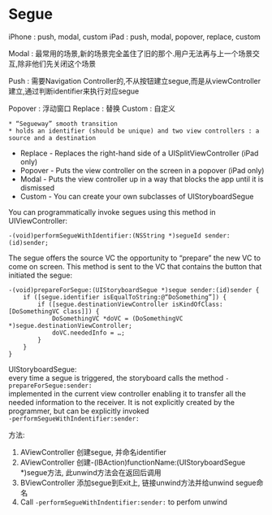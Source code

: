 # Segue

iPhone : push, modal, custom
iPad : push, modal, popover, replace, custom

Modal : 最常用的场景,新的场景完全盖住了旧的那个.用户无法再与上一个场景交互,除非他们先关闭这个场景

Push : 需要Navigation Controller的,不从按钮建立segue,而是从viewController建立,通过判断identifier来执行对应segue

Popover : 浮动窗口
Replace : 替换
Custom : 自定义

	* “Segueway” smooth transition
	* holds an identifier (should be unique) and two view controllers : a source and a destination

* Replace - Replaces the right-hand side of a UISplitViewController (iPad only)
* Popover - Puts the view controller on the screen in a popover (iPad only)
* Modal - Puts the view controller up in a way that blocks the app until it is dismissed 
* Custom - You can create your own subclasses of UIStoryboardSegue

You can programmatically invoke segues using this method in UIViewController:

	-(void)performSegueWithIdentifier:(NSString *)segueId sender:(id)sender;

The segue offers the source VC the opportunity to “prepare” the new VC to come on screen. This method is sent to the VC that contains the button that initiated the segue:

	-(void)prepareForSegue:(UIStoryboardSegue *)segue sender:(id)sender {
		if ([segue.identifier isEqualToString:@“DoSomething”]) {
			if ([segue.destinationViewController isKindOfClass:[DoSomethingVC class]]) {
				DoSomethingVC *doVC = (DoSomethingVC *)segue.destinationViewController;
				doVC.neededInfo = …;
			}
		}
	}

UIStoryboardSegue:  
every time a segue is triggered, the storyboard calls the method 
`-prepareForSegue:sender:`  
implemented in the current view controller enabling it to transfer all the needed information to the receiver. It is not explicitly created by the programmer, but can be explicitly invoked  
`-performSegueWithIndentifier:sender:`

方法: 
1. AViewController 创建segue, 并命名identifier
2. AViewController 创建-(IBAction)functionName:(UIStoryboardSegue *)segue方法, 此unwind方法会在返回后调用
3. BViewController 添加segue到Exit上, 链接unwind方法并给unwind segue命名
4. Call `-performSegueWithIndentifier:sender:` to perfom unwind
